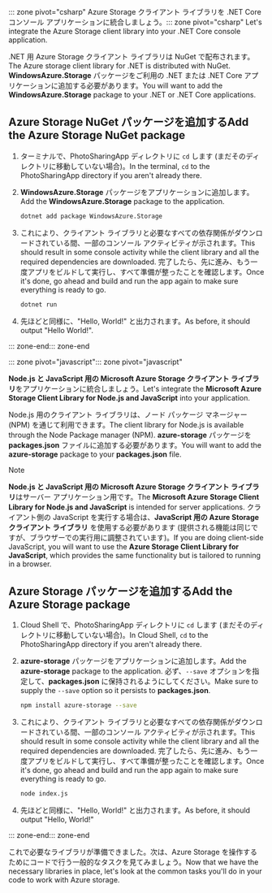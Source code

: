 <span data-ttu-id="bfab1-101">::: zone pivot="csharp" Azure Storage クライアント ライブラリを .NET Core コンソール アプリケーションに統合しましょう。</span><span class="sxs-lookup"><span data-stu-id="bfab1-101">::: zone pivot="csharp" Let's integrate the Azure Storage client library into your .NET Core console application.</span></span>

<span data-ttu-id="bfab1-102">.NET 用 Azure Storage クライアント ライブラリは NuGet で配布されます。</span><span class="sxs-lookup"><span data-stu-id="bfab1-102">The Azure storage client library for .NET is distributed with NuGet.</span></span> <span data-ttu-id="bfab1-103">**WindowsAzure.Storage** パッケージをご利用の .NET または .NET Core アプリケーションに追加する必要があります。</span><span class="sxs-lookup"><span data-stu-id="bfab1-103">You will want to add the **WindowsAzure.Storage** package to your .NET or .NET Core applications.</span></span>

## <a name="add-the-azure-storage-nuget-package"></a><span data-ttu-id="bfab1-104">Azure Storage NuGet パッケージを追加する</span><span class="sxs-lookup"><span data-stu-id="bfab1-104">Add the Azure Storage NuGet package</span></span>

1. <span data-ttu-id="bfab1-105">ターミナルで、PhotoSharingApp ディレクトリに `cd` します (まだそのディレクトリに移動していない場合)。</span><span class="sxs-lookup"><span data-stu-id="bfab1-105">In the terminal, `cd` to the PhotoSharingApp directory if you aren't already there.</span></span>

1. <span data-ttu-id="bfab1-106">**WindowsAzure.Storage** パッケージをアプリケーションに追加します。</span><span class="sxs-lookup"><span data-stu-id="bfab1-106">Add the **WindowsAzure.Storage** package to the application.</span></span>

    ```bash
    dotnet add package WindowsAzure.Storage
    ```

1. <span data-ttu-id="bfab1-107">これにより、クライアント ライブラリと必要なすべての依存関係がダウンロードされている間、一部のコンソール アクティビティが示されます。</span><span class="sxs-lookup"><span data-stu-id="bfab1-107">This should result in some console activity while the client library and all the required dependencies are downloaded.</span></span> <span data-ttu-id="bfab1-108">完了したら、先に進み、もう一度アプリをビルドして実行し、すべて準備が整ったことを確認します。</span><span class="sxs-lookup"><span data-stu-id="bfab1-108">Once it's done, go ahead and build and run the app again to make sure everything is ready to go.</span></span>

    ```bash
    dotnet run
    ```

1. <span data-ttu-id="bfab1-109">先ほどと同様に、"Hello, World!" と出力されます。</span><span class="sxs-lookup"><span data-stu-id="bfab1-109">As before, it should output "Hello World!".</span></span>

<span data-ttu-id="bfab1-110">::: zone-end</span><span class="sxs-lookup"><span data-stu-id="bfab1-110">::: zone-end</span></span>

<span data-ttu-id="bfab1-111">::: zone pivot="javascript"</span><span class="sxs-lookup"><span data-stu-id="bfab1-111">::: zone pivot="javascript"</span></span>

<span data-ttu-id="bfab1-112">**Node.js と JavaScript 用の Microsoft Azure Storage クライアント ライブラリ**をアプリケーションに統合しましょう。</span><span class="sxs-lookup"><span data-stu-id="bfab1-112">Let's integrate the **Microsoft Azure Storage Client Library for Node.js and JavaScript** into your application.</span></span>

<span data-ttu-id="bfab1-113">Node.js 用のクライアント ライブラリは、ノード パッケージ マネージャー (NPM) を通じて利用できます。</span><span class="sxs-lookup"><span data-stu-id="bfab1-113">The client library for Node.js is available through the Node Package manager (NPM).</span></span> <span data-ttu-id="bfab1-114">**azure-storage** パッケージを **packages.json** ファイルに追加する必要があります。</span><span class="sxs-lookup"><span data-stu-id="bfab1-114">You will want to add the **azure-storage** package to your **packages.json** file.</span></span>

> [!NOTE]
> <span data-ttu-id="bfab1-115">**Node.js と JavaScript 用の Microsoft Azure Storage クライアント ライブラリ**はサーバー アプリケーション用です。</span><span class="sxs-lookup"><span data-stu-id="bfab1-115">The **Microsoft Azure Storage Client Library for Node.js and JavaScript** is intended for server applications.</span></span> <span data-ttu-id="bfab1-116">クライアント側の JavaScript を実行する場合は、**JavaScript 用の Azure Storage クライアント ライブラリ** を使用する必要があります (提供される機能は同じですが、ブラウザーでの実行用に調整されています)。</span><span class="sxs-lookup"><span data-stu-id="bfab1-116">If you are doing client-side JavaScript, you will want to use the **Azure Storage Client Library for JavaScript**, which provides the same functionality but is tailored to running in a browser.</span></span>

## <a name="add-the-azure-storage-package"></a><span data-ttu-id="bfab1-117">Azure Storage パッケージを追加する</span><span class="sxs-lookup"><span data-stu-id="bfab1-117">Add the Azure Storage package</span></span>

1. <span data-ttu-id="bfab1-118">Cloud Shell で、PhotoSharingApp ディレクトリに `cd` します (まだそのディレクトリに移動していない場合)。</span><span class="sxs-lookup"><span data-stu-id="bfab1-118">In Cloud Shell, `cd` to the PhotoSharingApp directory if you aren't already there.</span></span>

1. <span data-ttu-id="bfab1-119">**azure-storage** パッケージをアプリケーションに追加します。</span><span class="sxs-lookup"><span data-stu-id="bfab1-119">Add the **azure-storage** package to the application.</span></span> <span data-ttu-id="bfab1-120">必ず、`--save` オプションを指定して、**packages.json** に保持されるようにしてください。</span><span class="sxs-lookup"><span data-stu-id="bfab1-120">Make sure to supply the `--save` option so it persists to **packages.json**.</span></span>

    ```bash
    npm install azure-storage --save
    ```

1. <span data-ttu-id="bfab1-121">これにより、クライアント ライブラリと必要なすべての依存関係がダウンロードされている間、一部のコンソール アクティビティが示されます。</span><span class="sxs-lookup"><span data-stu-id="bfab1-121">This should result in some console activity while the client library and all the required dependencies are downloaded.</span></span> <span data-ttu-id="bfab1-122">完了したら、先に進み、もう一度アプリをビルドして実行し、すべて準備が整ったことを確認します。</span><span class="sxs-lookup"><span data-stu-id="bfab1-122">Once it's done, go ahead and build and run the app again to make sure everything is ready to go.</span></span>

    ```bash
    node index.js
    ```

1. <span data-ttu-id="bfab1-123">先ほどと同様に、"Hello, World!" と出力されます。</span><span class="sxs-lookup"><span data-stu-id="bfab1-123">As before, it should output "Hello, World!"</span></span>

<span data-ttu-id="bfab1-124">::: zone-end</span><span class="sxs-lookup"><span data-stu-id="bfab1-124">::: zone-end</span></span>

<span data-ttu-id="bfab1-125">これで必要なライブラリが準備できました。次は、Azure Storage を操作するためにコードで行う一般的なタスクを見てみましょう。</span><span class="sxs-lookup"><span data-stu-id="bfab1-125">Now that we have the necessary libraries in place, let's look at the common tasks you'll do in your code to work with Azure storage.</span></span>

